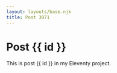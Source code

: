 ```yaml
---
layout: layouts/base.njk
title: Post 3071
---
```


# Post {{ id }}

This is post {{ id }} in my Eleventy project.
